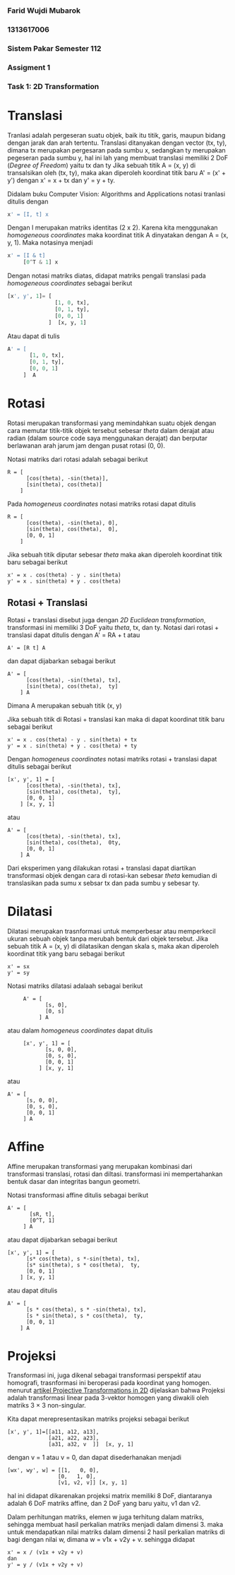 ### Farid Wujdi Mubarok
### 1313617006
### Sistem Pakar Semester 112
### Assigment 1
### Task 1: 2D Transformation

# Translasi

Tranlasi adalah pergeseran suatu objek, baik itu titik, garis, maupun bidang dengan jarak dan arah tertentu. Translasi ditanyakan dengan vector (tx, ty), dimana tx merupakan pergesaran pada sumbu x, sedangkan ty merupakan pegeseran pada sumbu y, hal ini lah yang membuat translasi memiliki 2 DoF (*Degree of Freedom*) yaitu tx dan ty
Jika sebuah titik A = (x, y) di transalsikan oleh (tx, ty), maka akan diperoleh koordinat titik baru A' = (x' + y') dengan x' = x + tx dan y' = y + ty.

Didalam buku Computer Vision: Algorithms and Applications notasi tranlasi ditulis dengan 
```python
x' = [I, t] x
```

Dengan I merupakan matriks identitas (2 x 2). Karena kita menggunakan *homogeneous coordinates* maka koordinat titik A dinyatakan dengan A = (x, y, 1). Maka notasinya menjadi 

```python
x' = [I & t]
     [0^T & 1] x
```

Dengan notasi matriks diatas, didapat matriks pengali translasi pada *homogeneous coordinates* sebagai berikut
```python
[x', y', 1]= [
               [1, 0, tx],
               [0, 1, ty],
               [0, 0, 1]
             ]  [x, y, 1]

```

Atau dapat di tulis
```python
A' = [
       [1, 0, tx],
       [0, 1, ty],
       [0, 0, 1]
     ]  A

```

# Rotasi
Rotasi merupakan transformasi yang memindahkan suatu objek dengan cara memutar titik-titik objek tersebut sebesar *theta* dalam derajat atau radian (dalam source code saya menggunakan derajat) dan berputar berlawanan arah jarum jam dengan pusat rotasi (0, 0).

Notasi matriks dari rotasi adalah sebagai berikut
```code
R = [
      [cos(theta), -sin(theta)],
      [sin(theta), cos(theta)]
    ]
```

Pada *homogeneus coordinates* notasi matriks rotasi dapat ditulis
```code
R = [
      [cos(theta), -sin(theta), 0],
      [sin(theta), cos(theta),  0],
      [0, 0, 1]
    ]
```

Jika sebuah titik diputar sebesar *theta* maka akan diperoleh koordinat titik baru sebagai berikut
```code
x' = x . cos(theta) - y . sin(theta)
y' = x . sin(theta) + y . cos(theta)
```

## Rotasi + Translasi
Rotasi + translasi disebut juga dengan *2D Euclidean transformation*, transformasi ini memiliki 3 DoF yaitu *theta*, tx, dan ty. Notasi dari rotasi + translasi dapat ditulis dengan  A' = RA + t atau
```code
A' = [R t] A
```
dan dapat dijabarkan sebagai berikut
```code
A' = [
      [cos(theta), -sin(theta), tx],
      [sin(theta), cos(theta),  ty]
    ] A
```
Dimana A merupakan sebuah titik (x, y)

Jika sebuah titik di Rotasi + translasi kan maka di dapat koordinat titik baru sebagai berikut
```code
x' = x . cos(theta) - y . sin(theta) + tx
y' = x . sin(theta) + y . cos(theta) + ty
```

Dengan *homogeneus coordinates* notasi matriks rotasi + translasi dapat ditulis sebagai berikut
```code
[x', y', 1] = [
      [cos(theta), -sin(theta), tx],
      [sin(theta), cos(theta),  ty],
      [0, 0, 1]
    ] [x, y, 1]
```
atau
```code
A' = [
      [cos(theta), -sin(theta), tx],
      [sin(theta), cos(theta),  0ty,
      [0, 0, 1]
    ] A
```

Dari eksperimen yang dilakukan rotasi + translasi dapat diartikan transformasi objek dengan cara di rotasi-kan sebesar *theta* kemudian di translasikan pada sumu x sebsar tx dan pada sumbu y sebesar ty.

# Dilatasi
Dilatasi merupakan trasnformasi untuk memperbesar atau memperkecil ukuran sebuah objek tanpa merubah bentuk dari objek tersebut.
Jika sebuah titik A = (x, y) di dilatasikan dengan skala s, maka akan diperoleh koordinat titik yang baru sebagai berikut
```code
x' = sx
y' = sy
```

Notasi matriks dilatasi adalaah sebagai berikut
```code
     A' = [
            [s, 0],
            [0, s]
          ] A
```

atau dalam *homogeneus coordinates* dapat ditulis
```code
     [x', y', 1] = [
            [s, 0, 0],
            [0, s, 0],
            [0, 0, 1]
          ] [x, y, 1]
```
atau
```code
A' = [
      [s, 0, 0],
      [0, s, 0],
      [0, 0, 1]
     ] A
```

# Affine
Affine merupakan transformasi yang merupakan kombinasi dari transformasi translasi, rotasi dan diltasi. transformasi ini mempertahankan bentuk dasar dan integritas bangun geometri. 

Notasi transformasi affine ditulis sebagai berikut
```code
A' = [
       [sR, t],
       [0^T, 1]
     ] A
```
atau dapat dijabarkan sebagai berikut
```code
[x', y', 1] = [
      [s* cos(theta), s *-sin(theta), tx],
      [s* sin(theta), s * cos(theta),  ty,
      [0, 0, 1]
    ] [x, y, 1]
```
atau dapat ditulis
```code
A' = [
      [s * cos(theta), s * -sin(theta), tx],
      [s * sin(theta), s * cos(theta),  ty,
      [0, 0, 1]
    ] A
```

# Projeksi
Transformasi ini, juga dikenal sebagai transformasi perspektif atau homografi, trasnformasi ini beroperasi pada koordinat yang homogen.
menurut [artikel Projective Transformations in 2D](https://mc.ai/part-ii-projective-transformations-in-2d/) dijelaskan bahwa Projeksi adalah transformasi linear pada 3-vektor homogen yang diwakili oleh matriks 3 × 3 non-singular.

Kita dapat merepresentasikan matriks projeksi sebagai berikut
```code
[x', y', 1]=[[a11, a12, a13],
             [a21, a22, a23],
             [a31, a32, v  ]]  [x, y, 1]
```
dengan v = 1 atau v = 0, dan dapat disederhanakan menjadi 
```code
[wx', wy', w] = [[1,   0, 0],
                [0,   1, 0],
                [v1, v2, v]] [x, y, 1]
```
hal ini didapat dikarenakan projeksi matrix memiliki 8 DoF, diantaranya adalah 6 DoF matriks affine, dan 2 DoF yang baru yaitu, v1 dan v2.

Dalam perhitungan matriks, elemen w juga terhitung dalam matriks, sehingga membuat hasil perkalian matriks menjadi dalam dimensi 3.
maka untuk mendapatkan nilai matriks dalam dimensi 2 hasil perkalian matriks di bagi dengan nilai w, dimana w = v1x + v2y + v. sehingga didapat
```code
x' = x / (v1x + v2y + v)
dan
y' = y / (v1x + v2y + v)
```


